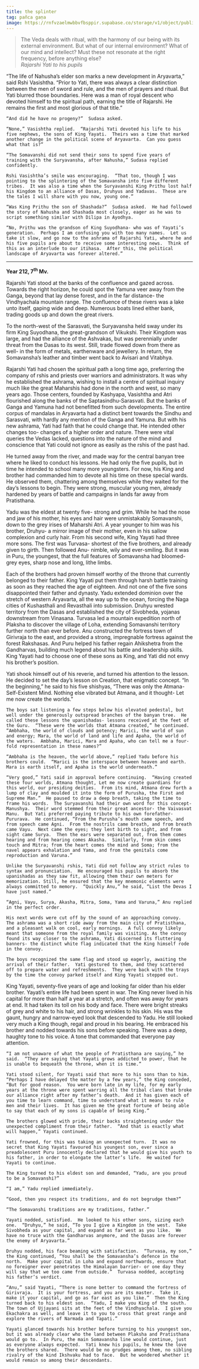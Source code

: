 ```yaml
---
title: the splinter
tag: pañca gaṇa
image: https://rnfvzaelmwbbvfbsppir.supabase.co/storage/v1/object/public/midjourneyimages/chapter2/17.webp
---
```


> The Veda deals with ritual, with the harmony of our being with its external environment.  But what of our internal environment?  What of our mind and intellect?  Must these not resonate at the right frequency, before anything else?<br><cite>Rajarshi Yati to his pupils</cite>

“The life of Nahusha’s elder son marks a new development in Aryavarta,” said Rshi Vasishtha.  “Prior to Yati, there was always a clear distinction between the men of sword and rule, and the men of prayers and ritual.  But Yati blurred those boundaries.  Here was a man of royal descent who devoted himself to the spiritual path, earning the title of Rajarshi.  He remains the first and most glorious of that title.”

	“And did he have no progeny?”  Sudasa asked.

	“None,” Vasishtha replied.  “Rajarshi Yati devoted his life to his five nephews, the sons of King Yayati.  Theirs was a time that marked another change in the political scene of Aryavarta.  Can you guess what that is?”

	“The Somavanshi did not send their sons to spend five years of training with the Suryavansha, after Nahusha,” Sudasa replied confidently.

	Rshi Vasishtha’s smile was encouraging.  “That too, though I was pointing to the splintering of the Somavansha into five different tribes.  It was also a time when the Suryavanshi King Prithu lost half his Kingdom to an alliance of Dasas, Druhyus and Yadavas.  These are the tales I will share with you now, young one.”

	“Was King Prithu the son of Shashada?”  Sudasa asked.  He had followed the story of Nahusha and Shashada most closely, eager as he was to script something similar with Dilipa in Ayodhya.

	“No, Prithu was the grandson of King Suyodhana- who was of Yayati’s generation.  Perhaps I am confusing you with too many names.  Let us take it slow, and go now to the ashrama of Rajarshi Yati, where he and his five pupils are about to receive some interesting news.  Think of this as an interlude to our itihasa.  After this, the political landscape of Aryavarta was forever altered.”

***

**Year 212, 7<sup>th</sup> Mv.**

Rajarshi Yati stood at the banks of the confluence and gazed across.  Towards the right horizon, he could spot the Yamuna veer away from the Ganga, beyond that lay dense forest, and in the far distance- the Vindhyachala mountain range.  The confluence of these rivers was a lake unto itself, gaping wide and deep.  Numerous boats lined either bank, trading goods up and down the great rivers.

To the north-west of the Sarasvati, the Suryavansha held sway under its firm King Suyodhana, the great-grandson of Vikukshi.  Their Kingdom was large, and had the alliance of the Ashvakas, but was perennially under threat from the Dasas to its west.  Still, trade flowed down from there as well- in the form of metals, earthenware and jewellery.  In return, the Somavansha’s leather and timber went back to Avisari and Vitabhya.  

Rajarshi Yati had chosen the spiritual path a long time ago, preferring the company of rshis and priests over warriors and administrators.  It was why he established the ashrama, wishing to install a centre of spiritual inquiry much like the great Maharshis had done in the north and west, so many years ago.  Those centers, founded by Kashyapa, Vasishtha and Atri flourished along the banks of the Saptasindhu-Sarasvati.  But the banks of Ganga and Yamuna had not benefitted from such developments.  The entire corpus of mandalas in Aryavarta had a distinct bent towards the Sindhu and Sarasvati, with hardly any mention of the Ganga and Yamuna.  But with his new ashrama, Yati had faith that he could change that.  He intended other changes too- changes of a higher order and nature.  There were vital queries the Vedas lacked, questions into the nature of the mind and conscience that Yati could not ignore as easily as the rshis of the past had.  

He turned away from the river, and made way for the central banyan tree where he liked to conduct his lessons.  He had only the five pupils, but in time he intended to school many more youngsters.  For now, his King and brother had commanded him to devote all his time on these special wards.  He observed them, chattering among themselves while they waited for the day’s lessons to begin.  They were strong, muscular young men, already hardened by years of battle and campaigns in lands far away from Pratisthana. 

Yadu was the eldest at twenty five- strong and grim.  While he had the nose and jaw of his mother, his eyes and hair were unmistakably Somavanshi, down to the grey irises of Maharshi Atri.  A year younger to him was his brother, Druhyu- a mirror image of their mother, even in his sallow complexion and curly hair.  From his second wife, King Yayati had three more sons.  The first was Turvasa- shortest of the five brothers, and already given to girth.  Then followed Anu- nimble, wily and ever-smiling.  But it was in Puru, the youngest, that the full features of Somavansha had bloomed- grey eyes, sharp nose and long, lithe limbs.

Each of the brothers had proven himself worthy of the throne that currently belonged to their father.  King Yayati put them through harsh battle training as soon as they reached the age of eighteen.  And not one of the five sons disappointed their father and dynasty.  Yadu extended dominion over the stretch of western Aryavarta, all the way up to the ocean, forcing the Naga cities of Kushasthali and Revasthali into submission.  Druhyu wrested territory from the Dasas and established the city of Sivobheda, yojanas downstream from Vinasana.  Turvasa led a mountain expedition north of Plaksha to discover the village of Loha, extending Somavanshi territory further north than ever before.  Anu constructed the fortress town of Girivraja to the east, and provided a strong, impregnable fortress against the forest Rakshasas. And Puru helped his father regain Ahikshetra from the Gandharvas, building much legend about his battle and leadership skills.  King Yayati had to choose one of these sons as King, and Yati did not envy his brother’s position.

Yati shook himself out of his reverie, and turned his attention to the lesson.  He decided to set the day’s lesson on Creation, that enigmatic concept.  “In the beginning,” he said to his five shishyas, “There was only the Atmana- Self-Existent Mind.  Nothing else vibrated but Atmana, and it thought- Let me now create the worlds.”

	The boys sat listening a few steps below his elevated pedestal, but well under the generously outspread branches of the banyan tree.  He called these lessons the upanishadas- lessons received at the feet of the Guru.  “These were the worlds that Atmana created,” he continued.  “Ambhaha, the world of clouds and potency; Marici, the world of sun and energy; Mara, the world of land and life and Apaha, the world of the waters.  Ambhaha, Marici, Mara and Apaha, who can tell me a four-fold representation in these names?”

	“Ambhaha is the heaven, the world above,” replied Yadu before his brothers could.  “Marici is the interspace between heaven and earth.  Mara is earth itself, and Apaha is the world underneath.”

	“Very good,” Yati said in approval before continuing.  “Having created these four worlds, Atmana thought, Let me now create guardians for this world, our presiding deities.  From its mind, Atmana drew forth a lump of clay and moulded it into the form of Purusha, the First and Supreme Man.”  He paused to draw a deep breath, taking the time to frame his words.  The Suryavanshi had their own word for this concept- Manushya.  Their word stemmed from their great ancestor- the Vaivasvat Manu.  But Yati preferred paying tribute to his own forefather- Pururava.  He continued, “From the Purusha’s mouth came speech, and from speech came Agni.  From the nostrils came breath, and from breath came Vayu.  Next came the eyes; they lent birth to sight, and from sight came Surya.  Then the ears were separated out, from them comes hearing and from hearing comes Akasha.  Similarly, from skin comes touch and Mitra; from the heart comes the mind and Soma; from the navel appears exhalation and Yama, and from the genitals come reproduction and Varuna.”

	Unlike the Suryavanshi rshis, Yati did not follow any strict rules to syntax and pronunciation.  He encouraged his pupils to absorb the upanishadas as they saw fit, allowing them their own meters for memorization. Still, he ensured that the key mnemonic elements were always committed to memory.  “Quickly Anu,” he said, “List the Devas I have just named.”

	“Agni, Vayu, Surya, Akasha, Mitra, Soma, Yama and Varuna,” Anu replied in the perfect order.

	His next words were cut off by the sound of an approaching convoy.  The ashrama was a short ride away from the main city of Pratisthana, and a pleasant walk on cool, early mornings.  A full convoy likely meant that someone from the royal family was visiting. As the convoy found its way closer to the ashrama, Yati discerned its fluttering banners- the distinct white flag indicated that the King himself rode in the convoy. 

	The boys recognized the same flag and stood up eagerly, awaiting the arrival of their father.  Yati gestured to them, and they scattered off to prepare water and refreshments.  They were back with the trays by the time the convoy parked itself and King Yayati stepped out.  

King Yayati, seventy-five years of age and looking far older than his elder brother.  Yayati’s entire life had been spent in war.  The King never lived in his capital for more than half a year at a stretch, and often was away for years at end.  It had taken its toll on his body and face.  There were bright streaks of grey and white to his hair, and strong wrinkles to his skin.  His was the gaunt, hungry and narrow-eyed look that descended to Yadu.  He still looked very much a King though, regal and proud in his bearing.  He embraced his brother and nodded towards his sons before speaking.  There was a deep, haughty tone to his voice.  A tone that commanded that everyone pay attention.

	“I am not unaware of what the people of Pratisthana are saying,” he said.  “They are saying that Yayati grows addicted to power, that he is unable to bequeath the throne, when it is time.”

	Yati stood silent, for Yayati said that more to his sons than to him.  “Perhaps I have delayed the matter by a few years,” the King conceded, “But for good reason.  You were born late in my life, for my early years at the throne were spent warring all the tribal clans that broke our alliance right after my father’s death.  And it has given each of you time to learn command, time to understand what it means to rule men and their lives.  It has given me the great fortune of being able to say that each of my sons is capable of being King.”

	The brothers glowed with pride, their backs straightening under the unexpected compliment from their father.  “And that is exactly what will happen,” Yayati continued.  

	Yati frowned, for this was taking an unexpected turn.  It was no secret that King Yayati favoured his youngest son, ever since a preadolescent Puru innocently declared that he would give his youth to his father, in order to elongate the latter’s life.  He waited for Yayati to continue.

	The King turned to his eldest son and demanded, “Yadu, are you proud to be a Somavanshi?” 

	“I am,” Yadu replied immediately.

	“Good, then you respect its traditions, and do not begrudge them?”

	“The Somavanshi traditions are my traditions, father.”

	Yayati nodded, satisfied.  He looked to his other sons, sizing each one.  “Druhyu,” he said, “To you I give a Kingdom in the west.  Take Sivobheda as your capital, and expand as far west as you like.  We have no truce with the Gandharvas anymore, and the Dasas are forever the enemy of Aryavarta.”

	Druhyu nodded, his face beaming with satisfaction.  “Turvasa, my son,” the King continued, “You shall be the Somavansha’s defence in the north.  Make your capital in Loha and expand northwards, ensure that no foreigner ever penetrates the Himalayan barrier- or one day they will say that we too came from outside.”  Turvasa nodded, accepting his father’s verdict.

	“Anu,” said Yayati, “There is none better to command the fortress of Girivraja.  It is your fortress, and you are its master.  Take it, make it your capital, and go as far east as you like.”  Then the King turned back to his eldest son.  “Yadu, I make you King of the south.  The town of Ujjayani sits at the feet of the Vindhyachala.  I give you Ekachakra as well, and leave it to you to cross that great range and explore the rivers of Narmada and Tapati.”

	Yayati glanced towards his brother before turning to his youngest son, but it was already clear who the land between Plaksha and Pratisthana would go to.  In Puru, the main Somavansha line would continue, just as everyone always expected.  Yati knew his pupils, he knew the love the brothers shared.  There would be no grudges among them, no sibling rivalry of the kind Ikshvaku had to face.  But he wondered whether it would remain so among their descendants.
